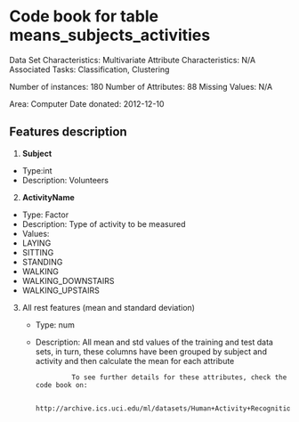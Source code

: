 # Code book for table **means_subjects_activities**

Data Set Characteristics: Multivariate
Attribute Characteristics: N/A
Associated Tasks: Classification, Clustering

Number of instances: 180
Number of Attributes: 88
Missing Values: N/A

Area: Computer
Date donated: 2012-12-10

## Features description

1. **Subject**
  * Type:int 
  * Description: Volunteers
2. **ActivityName**
  * Type: Factor
  * Description: Type of activity to be measured
  * Values: 
  *  LAYING
  *  SITTING
  *  STANDING
  *  WALKING
  *  WALKING_DOWNSTAIRS
  *  WALKING_UPSTAIRS
3. All rest features (mean and standard deviation)
    * Type: num
    * Description: All mean and std values of the training and test data sets, in turn, these columns have been grouped by                      subject and activity and then calculate the mean for each attribute
    
                   To see further details for these attributes, check the code book on:

                    http://archive.ics.uci.edu/ml/datasets/Human+Activity+Recognition+Using+Smartphones
          
  
